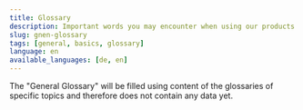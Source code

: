 ```yaml
---
title: Glossary
description: Important words you may encounter when using our products.
slug: gnen-glossary
tags: [general, basics, glossary] 
language: en
available_languages: [de, en]
---
```


The "General Glossary" will be filled using content of the glossaries of specific topics and therefore does not contain any data yet.
